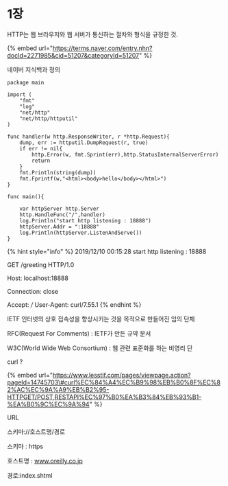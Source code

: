 # 1장

HTTP는 웹 브라우저와 웹 서버가 통신하는 절차와 형식을 규정한 것.

{% embed url="https://terms.naver.com/entry.nhn?docId=2271985&cid=51207&categoryId=51207" %}

네이버 지식백과 정의

```text
package main

import (
	"fmt"
	"log"
	"net/http"
	"net/http/httputil"
)

func handler(w http.ResponseWriter, r *http.Request){
	dump, err := httputil.DumpRequest(r, true)
	if err != nil{
		http.Error(w, fmt.Sprint(err),http.StatusInternalServerError)
		return
	}
	fmt.Println(string(dump))
	fmt.Fprintf(w,"<html><body>hello</body></html>")
}

func main(){

	var httpServer http.Server
	http.HandleFunc("/",handler)
	log.Println("start http listening : 18888")
	httpServer.Addr = ":18888"
	log.Println(httpServer.ListenAndServe())
}
```

{% hint style="info" %}
2019/12/10 00:15:28 start http listening : 18888

GET /greeting HTTP/1.0 

Host: localhost:18888 

Connection: close 

Accept: _/_ User-Agent: curl/7.55.1
{% endhint %}

IETF 인터넷의 상호 접속성을 향상시키는 것을 목적으로 만들어진 임의 단체

RFC\(Request For Comments\) : IETF가 만든 규약 문서

W3C\(World Wide Web Consortium\) : 웹 관련 표준화를 하는 비영리 단



curl ?

{% embed url="https://www.lesstif.com/pages/viewpage.action?pageId=14745703\#curl%EC%84%A4%EC%B9%98%EB%B0%8F%EC%82%AC%EC%9A%A9%EB%B2%95-HTTPGET/POST,RESTAPI%EC%97%B0%EA%B3%84%EB%93%B1-%EA%B0%9C%EC%9A%94" %}



URL 

스키마://호스트명/경로

스키마 : https

호스트명 : www.oreilly.co.jp

경로:index.shtml



